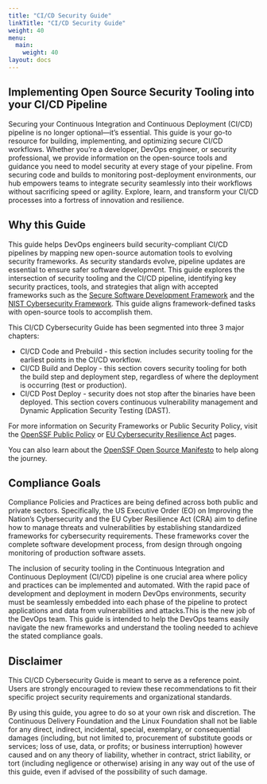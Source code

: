 ```yaml
---
title: "CI/CD Security Guide"
linkTitle: "CI/CD Security Guide"
weight: 40
menu:
  main:
    weight: 40
layout: docs
---
```


## Implementing Open Source Security Tooling into your CI/CD Pipeline ##

Securing your Continuous Integration and Continuous Deployment (CI/CD) pipeline is no longer optional—it’s essential. This guide is your go-to resource for building, implementing, and optimizing secure CI/CD workflows. Whether you’re a developer, DevOps engineer, or security professional, we provide information on the open-source tools and guidance you need to model security at every stage of your pipeline. From securing code and builds to monitoring post-deployment environments, our hub empowers teams to integrate security seamlessly into their workflows without sacrificing speed or agility. Explore, learn, and transform your CI/CD processes into a fortress of innovation and resilience.

## Why this Guide ##

This guide helps DevOps engineers build security-compliant CI/CD pipelines by mapping new open-source automation tools to evolving security frameworks. As security standards evolve, pipeline updates are essential to ensure safer software development. This guide explores the intersection of security tooling and the CI/CD pipeline, identifying key security practices, tools, and strategies that align with accepted frameworks such as the [Secure Software Development Framework](https://nvlpubs.nist.gov/nistpubs/SpecialPublications/NIST.SP.800-218.pdf) and the [NIST Cybersecurity Framework](https://nvlpubs.nist.gov/nistpubs/CSWP/NIST.CSWP.29.pdf). This guide aligns framework-defined tasks with open-source tools to accomplish them.

This CI/CD Cybersecurity Guide has been segmented into three 3 major chapters:

- CI/CD Code and Prebuild - this section includes security tooling for the earliest points in the CI/CD workflow.
- CI/CD Build and Deploy - this section covers security tooling for both the build step and deployment step, regardless of where the deployment is occurring (test or production).
- CI/CD Post Deploy - security does not stop after the binaries have been deployed. This section covers continuous vulnerability management and Dynamic Application Security Testing (DAST).

For more information on Security Frameworks or Public Security Policy, visit the [OpenSSF Public Policy](https://openssf.org/public-policy/) or [EU Cybersecurity Resilience Act](https://openssf.org/public-policy/eu-cyber-resilience-act/) pages.

You can also learn about the [OpenSSF Open Source Manifesto](https://openssf.org/blog/2023/08/24/join-us-in-adopting-the-open-source-consumption-manifesto/) to help along the journey.

## Compliance Goals

Compliance Policies and Practices are being defined across both public and private sectors. Specifically, the US Executive Order (EO) on Improving the Nation’s Cybersecurity and the EU Cyber Resilience Act (CRA) aim to define how to manage threats and vulnerabilities by establishing standardized frameworks for cybersecurity requirements. These frameworks cover the complete software development process, from design through ongoing monitoring of production software assets.

The inclusion of security tooling in the Continuous Integration and Continuous Deployment (CI/CD) pipeline is one crucial area where policy and practices can be implemented and automated. With the rapid pace of development and deployment in modern DevOps environments, security must be seamlessly embedded into each phase of the pipeline to protect applications and data from vulnerabilities and attacks.This is the new job of the DevOps team. This guide is intended to help the DevOps teams easily navigate the new frameworks and understand the tooling needed to achieve the stated compliance goals.


## Disclaimer
This CI/CD Cybersecurity Guide is meant to serve as a reference point. Users are strongly encouraged to review these recommendations to fit their specific project security requirements and organizational standards.

By using this guide, you agree to do so at your own risk and discretion. The Continuous Delivery Foundation and the Linux Foundation shall not be liable for any direct, indirect, incidental, special, exemplary, or consequential damages (including, but not limited to, procurement of substitute goods or services; loss of use, data, or profits; or business interruption) however caused and on any theory of liability, whether in contract, strict liability, or tort (including negligence or otherwise) arising in any way out of the use of this guide, even if advised of the possibility of such damage.
